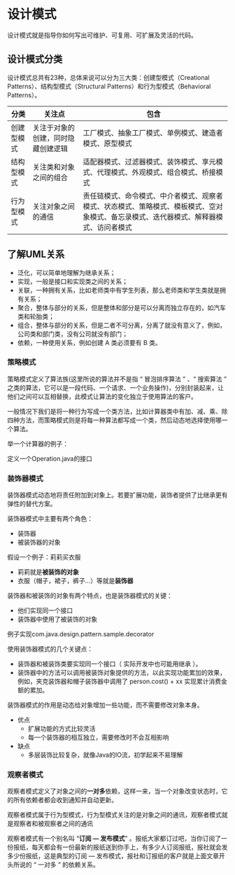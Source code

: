 # 设计模式
设计模式就是指导你如何写出可维护、可复用、可扩展及灵活的代码。

## 设计模式分类
设计模式总共有23种，总体来说可以分为三大类：创建型模式（Creational Patterns）、结构型模式（Structural Patterns）和行为型模式（Behavioral Patterns）。

分类 | 关注点 | 包含
--- | ---| ---
创建型模式 | 关注于对象的创建，同时隐藏创建逻辑 | 工厂模式、抽象工厂模式、单例模式、建造者模式、原型模式
结构型模式 | 关注类和对象之间的组合 | 适配器模式、过滤器模式、装饰模式、享元模式、代理模式、外观模式、组合模式、桥接模式
行为型模式 | 关注对象之间的通信 | 责任链模式、命令模式、中介者模式、观察者模式、状态模式、策略模式、模板模式、空对象模式、备忘录模式、迭代器模式、解释器模式、访问者模式

## 了解UML关系
- 泛化，可以简单地理解为继承关系；
- 实现，一般是接口和实现类之间的关系；
- 关联，一种拥有关系，比如老师类中有学生列表，那么老师类和学生类就是拥有关系；
- 聚合，整体与部分的关系，但是整体和部分是可以分离而独立存在的，如汽车类和轮胎类；
- 组合，整体与部分的关系，但是二者不可分离，分离了就没有意义了，例如，公司类和部门类，没有公司就没有部门；
- 依赖，一种使用关系，例如创建 A 类必须要有 B 类。

### 策略模式
策略模式定义了算法族(这里所说的算法并不是指 “ 冒泡排序算法 ” 、“ 搜索算法 ” 之类的算法，它可以是一段代码、一个请求、一个业务操作)，分别封装起来，让他们之间可以互相替换，此模式让算法的变化独立于使用算法的客户。

一般情况下我们是将一种行为写成一个类方法，比如计算器类中有加、减、乘、除四种方法，而策略模式则是将每一种算法都写成一个类，然后动态地选择使用哪一个算法。

举一个计算器的例子：

定义一个Operation.java的接口

### 装饰器模式
装饰器模式动态地将责任附加到对象上。若要扩展功能，装饰者提供了比继承更有弹性的替代方案。

装饰器模式中主要有两个角色：
- 装饰器
- 被装饰器的对象

假设一个例子：莉莉买衣服
- 莉莉就是**被装饰的对象**
- 衣服（帽子，裙子，裤子...）等就是**装饰器**

装饰器和被装饰的对象有两个特点，也是装饰器模式的关键：
- 他们实现同一个接口
- 装饰器中使用了被装饰的对象

例子实现com.java.design.pattern.sample.decorator

使用装饰器模式的几个关键点：
- 装饰器和被装饰类要实现同一个接口（ 实际开发中也可能用继承 ）。
- 装饰器中的方法可以调用被装饰对象提供的方法，以此实现功能累加的效果，例如，夹克装饰器和帽子装饰器中调用了 person.cost() + xx 实现累计消费金额的累加。

装饰器模式的作用是动态给对象增加一些功能，而不需要修改对象本身。
- 优点
    - 扩展功能的方式比较灵活
    - 每一个装饰器的相互独立，需要修改时不会互相影响
- 缺点
    - 多层装饰比较复杂，就像Java的IO流，初学起来不易理解
    
### 观察者模式
观察者模式定义了对象之间的**一对多**依赖，这样一来，当一个对象改变状态时，它的所有依赖者都会收到通知并自动更新。

观察者模式属于行为型模式，行为型模式关注的是对象之间的通讯，观察者模式就是观察者和被观察者之间的通讯

观察者模式有一个别名叫 “**订阅 — 发布模式**” 。报纸大家都订过吧，当你订阅了一份报纸，每天都会有一份最新的报纸送到你手上，有多少人订阅报纸，报社就会发多少份报纸，这是典型的订阅 — 发布模式，报社和订报纸的客户就是上面文章开头所说的 “ 一对多 ” 的依赖关系。